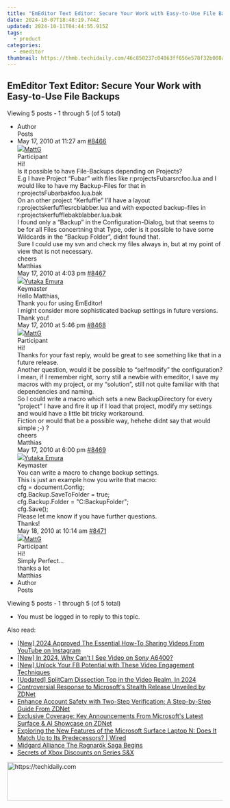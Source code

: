 ```yaml
---
title: "EmEditor Text Editor: Secure Your Work with Easy-to-Use File Backups"
date: 2024-10-07T18:48:19.744Z
updated: 2024-10-11T04:44:55.915Z
tags:
  - product
categories:
  - emeditor
thumbnail: https://thmb.techidaily.com/46c850237c04863ff656e578f32b008a00b71b46385efb03b48baabde0ba89ee.jpg
---
```


## EmEditor Text Editor: Secure Your Work with Easy-to-Use File Backups

Viewing 5 posts - 1 through 5 (of 5 total)

* Author  
Posts
* May 17, 2010 at 11:27 am [#8466](https://tools.techidaily.com/emeditor/products/)  
[![](https://secure.gravatar.com/avatar/3b865294c7b9edf6a1955ec9513cdacb?s=80&d=identicon&r=g)MattG](https://www.emeditor.com/forums/users/MattG/ "View MattG's profile")  
Participant  
Hi!  
 Is it possible to have File-Backups depending on Projects?  
 E.g I have Project “Fubar” with files like r:projectsFubarsrcfoo.lua and I would like to have my Backup-Files for that in r:projectsFubarbakfoo.lua.bak  
 On an other project “Kerfuffle” I’ll have a layout r:projectskerfufflesrcblabber.lua and with expected backup-files in r:projectskerfufflebakblabber.lua.bak  
 I found only a “Backup” in the Configuration-Dialog, but that seems to be for all Files concertning that Type, oder is it possible to have some Wildcards in the “Backup Folder”, didnt found that.  
 Sure I could use my svn and check my files always in, but at my point of view that is not necessary.  
 cheers  
 Matthias  
May 17, 2010 at 4:03 pm [#8467](https://tools.techidaily.com/emeditor/products/)  
[![](https://secure.gravatar.com/avatar/a0a6377144ed3636f985d87303f65ed2?s=80&d=identicon&r=g)Yutaka Emura](https://www.emeditor.com/forums/users/yemura/ "View Yutaka Emura's profile")  
Keymaster  
Hello Matthias,  
 Thank you for using EmEditor!  
 I might consider more sophisticated backup settings in future versions. Thank you!  
May 17, 2010 at 5:46 pm [#8468](https://tools.techidaily.com/emeditor/products/)  
[![](https://secure.gravatar.com/avatar/3b865294c7b9edf6a1955ec9513cdacb?s=80&d=identicon&r=g)MattG](https://www.emeditor.com/forums/users/MattG/ "View MattG's profile")  
Participant  
Hi!  
 Thanks for your fast reply, would be great to see something like that in a future release.  
 Another question, would it be possible to “selfmodify” the configuration?  
 I mean, if I remember right, sorry still a newbie with emeditor, I save my macros with my project, or my “solution”, still not quite familiar with that dependencies and naming.  
 So I could write a macro which sets a new BackupDirectory for every “project” I have and fire it up if I load that project, modify my settings and would have a little bit tricky workaround.  
 Fiction or would that be a possible way, hehehe didnt say that would simple ;-) ?  
 cheers  
 Matthias  
May 17, 2010 at 6:00 pm [#8469](https://tools.techidaily.com/emeditor/products/)  
[![](https://secure.gravatar.com/avatar/a0a6377144ed3636f985d87303f65ed2?s=80&d=identicon&r=g)Yutaka Emura](https://www.emeditor.com/forums/users/yemura/ "View Yutaka Emura's profile")  
Keymaster  
You can write a macro to change backup settings.  
 This is just an example how you write that macro:  
cfg = document.Config;  
	cfg.Backup.SaveToFolder = true;  
	cfg.Backup.Folder = "C:BackupFolder";  
	cfg.Save();  
	 Please let me know if you have further questions.  
 Thanks!  
May 18, 2010 at 10:14 am [#8471](https://tools.techidaily.com/emeditor/products/)  
[![](https://secure.gravatar.com/avatar/3b865294c7b9edf6a1955ec9513cdacb?s=80&d=identicon&r=g)MattG](https://www.emeditor.com/forums/users/MattG/ "View MattG's profile")  
Participant  
Hi!  
 Simply Perfect…  
 thanks a lot  
 Matthias
* Author  
Posts

Viewing 5 posts - 1 through 5 (of 5 total)

* You must be logged in to reply to this topic.

<ins class="adsbygoogle"
     style="display:block"
     data-ad-format="autorelaxed"
     data-ad-client="ca-pub-7571918770474297"
     data-ad-slot="1223367746"></ins>

<ins class="adsbygoogle"
     style="display:block"
     data-ad-client="ca-pub-7571918770474297"
     data-ad-slot="8358498916"
     data-ad-format="auto"
     data-full-width-responsive="true"></ins>

<span class="atpl-alsoreadstyle">Also read:</span>
<div><ul>
<li><a href="https://youtube-web.techidaily.com/024-approved-the-essential-how-to-sharing-videos-from-youtube-on-instagram/"><u>[New] 2024 Approved The Essential How-To Sharing Videos From YouTube on Instagram</u></a></li>
<li><a href="https://article-helps.techidaily.com/new-in-2024-why-cant-i-see-video-on-sony-a6400/"><u>[New] In 2024, Why Can’t I See Video on Sony A6400?</u></a></li>
<li><a href="https://facebook-video-recording.techidaily.com/new-unlock-your-fb-potential-with-these-video-engagement-techniques/"><u>[New] Unlock Your FB Potential with These Video Engagement Techniques</u></a></li>
<li><a href="https://screen-video-capture.techidaily.com/updated-splitcam-dissection-top-in-the-video-realm-in-2024/"><u>[Updated] SplitCam Dissection Top in the Video Realm, In 2024</u></a></li>
<li><a href="https://win-news.techidaily.com/controversial-response-to-microsofts-stealth-release-unveiled-by-zdnet/"><u>Controversial Response to Microsoft's Stealth Release Unveiled by ZDNet</u></a></li>
<li><a href="https://win-news.techidaily.com/enhance-account-safety-with-two-step-verification-a-step-by-step-guide-from-zdnet/"><u>Enhance Account Safety with Two-Step Verification: A Step-by-Step Guide From ZDNet</u></a></li>
<li><a href="https://win-news.techidaily.com/exclusive-coverage-key-announcements-from-microsofts-latest-surface-and-ai-showcase-on-zdnet/"><u>Exclusive Coverage: Key Announcements From Microsoft's Latest Surface & AI Showcase on ZDNet</u></a></li>
<li><a href="https://win-news.techidaily.com/exploring-the-new-features-of-the-microsoft-surface-laptop-n-does-it-match-up-to-its-predecessors-wired/"><u>Exploring the New Features of the Microsoft Surface Laptop N: Does It Match Up to Its Predecessors? | Wired</u></a></li>
<li><a href="https://screen-mirroring-recording.techidaily.com/midgard-alliance-the-ragnarok-saga-begins/"><u>Midgard Alliance The Ragnarök Saga Begins</u></a></li>
<li><a href="https://games-able.techidaily.com/secrets-of-xbox-discounts-on-series-sandx/"><u>Secrets of Xbox Discounts on Series S&X</u></a></li>
</ul></div>

<!-- affiliate ads begin -->
<a href="https://ephamedtechinc.pxf.io/c/5597632/2137225/26400" target="_top" id="2137225">
  <img src="//a.impactradius-go.com/display-ad/26400-2137225" border="0" alt="https://techidaily.com" width="728" height="90"/>
</a>
<img height="0" width="0" src="https://ephamedtechinc.pxf.io/i/5597632/2137225/26400" style="position:absolute;visibility:hidden;" border="0" />
<!-- affiliate ads end -->


